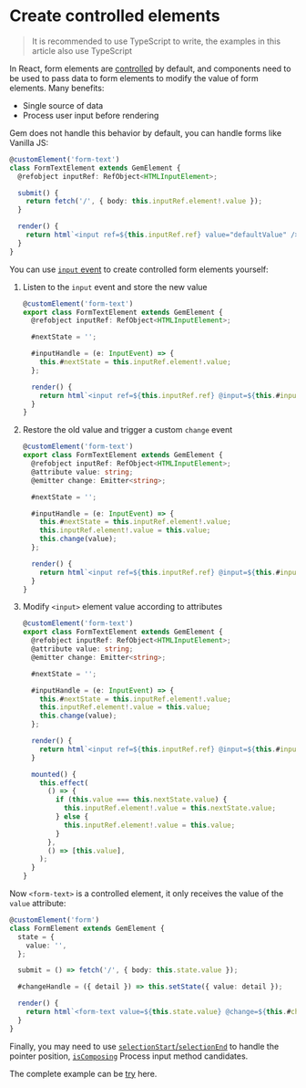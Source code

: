 # Create controlled elements

> It is recommended to use TypeScript to write, the examples in this article also use TypeScript

In React, form elements are [controlled](https://reactjs.org/docs/forms.html#controlled-components) by default, and components need to be used to pass data to form elements to modify the value of form elements. Many benefits:

- Single source of data
- Process user input before rendering

Gem does not handle this behavior by default, you can handle forms like Vanilla JS:

```ts
@customElement('form-text')
class FormTextElement extends GemElement {
  @refobject inputRef: RefObject<HTMLInputElement>;

  submit() {
    return fetch('/', { body: this.inputRef.element!.value });
  }

  render() {
    return html`<input ref=${this.inputRef.ref} value="defaultValue" />`;
  }
}
```

You can use [`input` event](https://developer.mozilla.org/en-US/docs/Web/API/HTMLElement/input_event) to create controlled form elements yourself:

1. Listen to the `input` event and store the new value

   ```ts
   @customElement('form-text')
   export class FormTextElement extends GemElement {
     @refobject inputRef: RefObject<HTMLInputElement>;

     #nextState = '';

     #inputHandle = (e: InputEvent) => {
       this.#nextState = this.inputRef.element!.value;
     };

     render() {
       return html`<input ref=${this.inputRef.ref} @input=${this.#inputHandle} />`;
     }
   }
   ```

2. Restore the old value and trigger a custom `change` event

   ```ts 5,11-12
   @customElement('form-text')
   export class FormTextElement extends GemElement {
     @refobject inputRef: RefObject<HTMLInputElement>;
     @attribute value: string;
     @emitter change: Emitter<string>;

     #nextState = '';

     #inputHandle = (e: InputEvent) => {
       this.#nextState = this.inputRef.element!.value;
       this.inputRef.element!.value = this.value;
       this.change(value);
     };

     render() {
       return html`<input ref=${this.inputRef.ref} @input=${this.#inputHandle} />`;
     }
   }
   ```

3. Modify `<input>` element value according to attributes

   ```ts 20-30
   @customElement('form-text')
   export class FormTextElement extends GemElement {
     @refobject inputRef: RefObject<HTMLInputElement>;
     @attribute value: string;
     @emitter change: Emitter<string>;

     #nextState = '';

     #inputHandle = (e: InputEvent) => {
       this.#nextState = this.inputRef.element!.value;
       this.inputRef.element!.value = this.value;
       this.change(value);
     };

     render() {
       return html`<input ref=${this.inputRef.ref} @input=${this.#inputHandle} />`;
     }

     mounted() {
       this.effect(
         () => {
           if (this.value === this.nextState.value) {
             this.inputRef.element!.value = this.nextState.value;
           } else {
             this.inputRef.element!.value = this.value;
           }
         },
         () => [this.value],
       );
     }
   }
   ```

Now `<form-text>` is a controlled element, it only receives the value of the `value` attribute:

```ts
@customElement('form')
class FormElement extends GemElement {
  state = {
    value: '',
  };

  submit = () => fetch('/', { body: this.state.value });

  #changeHandle = ({ detail }) => this.setState({ value: detail });

  render() {
    return html`<form-text value=${this.state.value} @change=${this.#changeHandle}></form-text>`;
  }
}
```

Finally, you may need to use [`selectionStart`/`selectionEnd`](https://developer.mozilla.org/en-US/docs/Web/API/HTMLInputElement) to handle the pointer position, [`isComposing`](https://developer.mozilla.org/en-US/docs/Web/API/KeyboardEvent/isComposing) Process input method candidates.

The complete example can be [try](https://gem-examples.netlify.app/controlled/) here.
